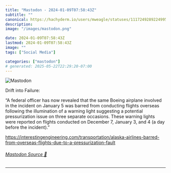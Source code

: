 ```yaml
---
title: "Mastodon - 2024-01-09T07:58:43Z"
subtitle: ""
canonical: https://hachyderm.io/users/mweagle/statuses/111724928922499530
description:
image: "/images/mastodon.png"

date: 2024-01-09T07:58:43Z
lastmod: 2024-01-09T07:58:43Z
image: ""
tags: ["Social Media"]

categories: ["mastodon"]
# generated: 2025-05-22T22:29:20-07:00
---
```

![Mastodon](/images/mastodon.png)

<p>Drift into Failure:</p><p>“A federal officer has now revealed that the same Boeing airplane involved in the incident on January 5 was barred from conducting flights overseas following the illumination of a warning light suggesting a potential pressurization issue on three separate occasions. These warning lights were reported on flights conducted on December 7, January 3, and 4 (a day before the incident).”</p><p><a href="https://interestingengineering.com/transportation/alaska-airlines-barred-from-overseas-flights-due-to-a-pressurization-fault" target="_blank" rel="nofollow noopener noreferrer" translate="no"><span class="invisible">https://</span><span class="ellipsis">interestingengineering.com/tra</span><span class="invisible">nsportation/alaska-airlines-barred-from-overseas-flights-due-to-a-pressurization-fault</span></a></p>


###### [Mastodon Source 🐘](https://hachyderm.io/@mweagle/111724928922499530)

___
